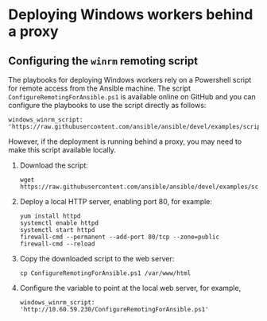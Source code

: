 # Deploying Windows workers behind a proxy

## Configuring the `winrm` remoting script

The playbooks for deploying Windows workers rely on a Powershell script for remote access from the Ansible machine. The script `ConfigureRemotingForAnsible.ps1` is available online on GitHub and you can configure the playbooks to use the script directly as follows:

```
windows_winrm_script: 'https://raw.githubusercontent.com/ansible/ansible/devel/examples/scripts/ConfigureRemotingForAnsible.ps1'
```

However, if the deployment is running behind a proxy, you may need to make this script available locally.

1.  Download the script:

    ```
    wget https://raw.githubusercontent.com/ansible/ansible/devel/examples/scripts/ConfigureRemotingForAnsible.ps1
    ```

2.  Deploy a local HTTP server, enabling port 80, for example:

    ```
    yum install httpd
    systemctl enable httpd
    systemctl start httpd
    firewall-cmd --permanent --add-port 80/tcp --zone=public
    firewall-cmd --reload
    ```

3.  Copy the downloaded script to the web server:

    ```
    cp ConfigureRemotingForAnsible.ps1 /var/www/html
    ```

4.  Configure the variable to point at the local web server, for example,

    ```
    windows_winrm_script: 'http://10.60.59.230/ConfigureRemotingForAnsible.ps1'
    ```

